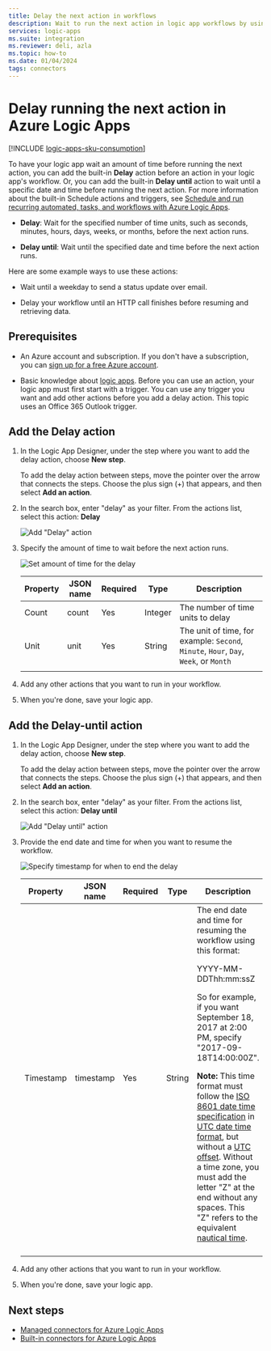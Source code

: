 ```yaml
---
title: Delay the next action in workflows
description: Wait to run the next action in logic app workflows by using the Delay or Delay Until actions in Azure Logic Apps.
services: logic-apps
ms.suite: integration
ms.reviewer: deli, azla
ms.topic: how-to
ms.date: 01/04/2024
tags: connectors
---
```


# Delay running the next action in Azure Logic Apps

[!INCLUDE [logic-apps-sku-consumption](../../includes/logic-apps-sku-consumption.md)]

To have your logic app wait an amount of time before running the next action, you can add the built-in **Delay** action before an action in your logic app's workflow. Or, you can add the built-in **Delay until** action to wait until a specific date and time before running the next action. For more information about the built-in Schedule actions and triggers, see [Schedule and run recurring automated, tasks, and workflows with Azure Logic Apps](../logic-apps/concepts-schedule-automated-recurring-tasks-workflows.md).

* **Delay**: Wait for the specified number of time units, such as seconds, minutes, hours, days, weeks, or months, before the next action runs.

* **Delay until**: Wait until the specified date and time before the next action runs.

Here are some example ways to use these actions:

* Wait until a weekday to send a status update over email.

* Delay your workflow until an HTTP call finishes before resuming and retrieving data.

## Prerequisites

* An Azure account and subscription. If you don't have a subscription, you can [sign up for a free Azure account](https://azure.microsoft.com/free/?WT.mc_id=A261C142F).

* Basic knowledge about [logic apps](../logic-apps/logic-apps-overview.md). Before you can use an action, your logic app must first start with a trigger. You can use any trigger you want and add other actions before you add a delay action. This topic uses an Office 365 Outlook trigger.

<a name="add-delay"></a>

## Add the Delay action

1. In the Logic App Designer, under the step where you want to add the delay action, choose **New step**.

   To add the delay action between steps, move the pointer over the arrow that connects the steps. Choose the plus sign (+) that appears, and then select **Add an action**.

1. In the search box, enter "delay" as your filter. From the actions list, select this action: **Delay**

   ![Add "Delay" action](./media/connectors-native-delay/add-delay-action.png)

1. Specify the amount of time to wait before the next action runs.

   ![Set amount of time for the delay](./media/connectors-native-delay/delay-time-intervals.png)

   | Property | JSON name | Required | Type | Description |
   |----------|-----------|----------|------|-------------|
   | Count | count | Yes | Integer | The number of time units to delay |
   | Unit | unit | Yes | String | The unit of time, for example: `Second`, `Minute`, `Hour`, `Day`, `Week`, or `Month` |
   ||||||

1. Add any other actions that you want to run in your workflow.

1. When you're done, save your logic app.

<a name="add-delay-until"></a>

## Add the Delay-until action

1. In the Logic App Designer, under the step where you want to add the delay action, choose **New step**.

   To add the delay action between steps, move the pointer over the arrow that connects the steps. Choose the plus sign (+) that appears, and then select **Add an action**.

1. In the search box, enter "delay" as your filter. From the actions list, select this action: **Delay until**

   ![Add "Delay until" action](./media/connectors-native-delay/add-delay-until-action.png)

1. Provide the end date and time for when you want to resume the workflow.

   ![Specify timestamp for when to end the delay](./media/connectors-native-delay/delay-until-timestamp.png)

   | Property | JSON name | Required | Type | Description |
   |----------|-----------|----------|------|-------------|
   | Timestamp | timestamp | Yes | String | The end date and time for resuming the workflow using this format: <p>YYYY-MM-DDThh:mm:ssZ <p>So for example, if you want September 18, 2017 at 2:00 PM, specify "2017-09-18T14:00:00Z". <p>**Note:** This time format must follow the [ISO 8601 date time specification](https://en.wikipedia.org/wiki/ISO_8601#Combined_date_and_time_representations) in [UTC date time format](https://en.wikipedia.org/wiki/Coordinated_Universal_Time), but without a [UTC offset](https://en.wikipedia.org/wiki/UTC_offset). Without a time zone, you must add the letter "Z" at the end without any spaces. This "Z" refers to the equivalent [nautical time](https://en.wikipedia.org/wiki/Nautical_time). |
   ||||||

1. Add any other actions that you want to run in your workflow.

1. When you're done, save your logic app.

## Next steps

* [Managed connectors for Azure Logic Apps](/connectors/connector-reference/connector-reference-logicapps-connectors)
* [Built-in connectors for Azure Logic Apps](built-in.md)